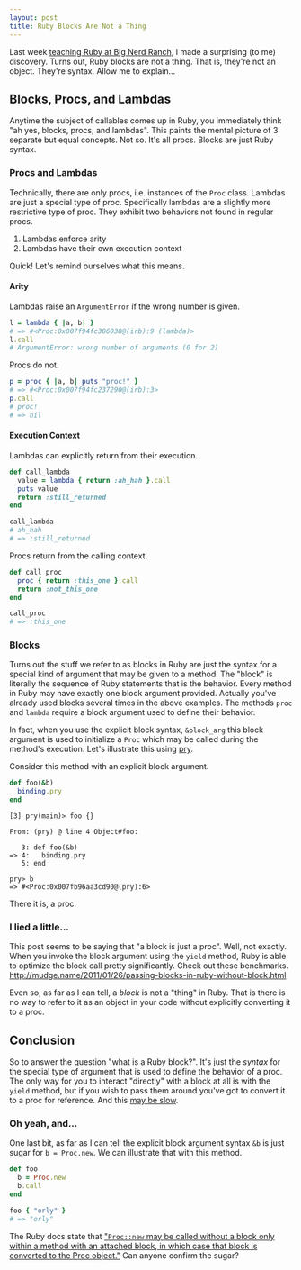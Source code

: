 ```yaml
---
layout: post
title: Ruby Blocks Are Not a Thing
---
```


Last week [teaching Ruby at Big Nerd Ranch][bnr], I made a surprising (to me) discovery.
Turns out, Ruby blocks are not a thing.
That is, they're not an object.
They're syntax.
Allow me to explain...

## Blocks, Procs, and Lambdas

Anytime the subject of callables comes up in Ruby, you immediately think "ah yes, blocks, procs, and lambdas".
This paints the mental picture of 3 separate but equal concepts.
Not so.
It's all procs.
Blocks are just Ruby syntax.

### Procs and Lambdas

Technically, there are only procs, i.e. instances of the `Proc` class.
Lambdas are just a special type of proc.
Specifically lambdas are a slightly more restrictive type of proc.
They exhibit two behaviors not found in regular procs.

1. Lambdas enforce arity
1. Lambdas have their own execution context

Quick! Let's remind ourselves what this means.

#### Arity

Lambdas raise an `ArgumentError` if the wrong number is given.
```ruby
l = lambda { |a, b| }
# => #<Proc:0x007f94fc386038@(irb):9 (lambda)>
l.call
# ArgumentError: wrong number of arguments (0 for 2)
```

Procs do not.
```ruby
p = proc { |a, b| puts "proc!" }
# => #<Proc:0x007f94fc237290@(irb):3>
p.call
# proc!
# => nil
```

#### Execution Context

Lambdas can explicitly return from their execution.
```ruby
def call_lambda
  value = lambda { return :ah_hah }.call
  puts value
  return :still_returned
end

call_lambda
# ah_hah
# => :still_returned
```

Procs return from the calling context.
```ruby
def call_proc
  proc { return :this_one }.call
  return :not_this_one
end

call_proc
# => :this_one
```

### Blocks

Turns out the stuff we refer to as blocks in Ruby are just the syntax for a special kind of argument that may be given to a method.
The "block" is literally the sequence of Ruby statements that is the behavior.
Every method in Ruby may have exactly one block argument provided.
Actually you've already used blocks several times in the above examples.
The methods `proc` and `lambda` require a block argument used to define their behavior.

In fact, when you use the explicit block syntax, `&block_arg` this block argument is used to initialize a `Proc` which may be called during the method's execution.
Let's illustrate this using [pry].

Consider this method with an explicit block argument.
```ruby
def foo(&b)
  binding.pry
end
```

```
[3] pry(main)> foo {}

From: (pry) @ line 4 Object#foo:

   3: def foo(&b)
=> 4:   binding.pry
   5: end

pry> b
=> #<Proc:0x007fb96aa3cd90@(pry):6>
```

There it is, a proc.

### I lied a little...

This post seems to be saying that "a block is just a proc".
Well, not exactly.
When you invoke the block argument using the `yield` method, Ruby is able to optimize the block call pretty significantly.
Check out these benchmarks. http://mudge.name/2011/01/26/passing-blocks-in-ruby-without-block.html

Even so, as far as I can tell, a _block_ is not a "thing" in Ruby.
That is there is no way to refer to it as an object in your code without explicitly converting it to a proc.

## Conclusion

So to answer the question "what is a Ruby block?".
It's just the _syntax_ for the special type of argument that is used to define the behavior of a proc.
The only way for you to interact "directly" with a block at all is with the `yield` method, but if you wish to pass them around you've got to convert it to a proc for reference.
And this [may be slow][slow-proc].

### Oh yeah, and...

One last bit, as far as I can tell the explicit block argument syntax `&b` is just sugar for `b = Proc.new`.
We can illustrate that with this method.

```ruby
def foo
  b = Proc.new
  b.call
end

foo { "orly" }
# => "orly"
```

The Ruby docs state that ["`Proc::new` may be called without a block only within a method with an attached block, in which case that block is converted to the Proc object."][docs]
Can anyone confirm the sugar?


[bnr]: https://training.bignerdranch.com/classes/ruby-on-the-server
[pry]: https://github.com/pry/pry
[docs]: http://ruby-doc.org/core-2.3.0/Proc.html#method-c-new
[slow-proc]: http://mudge.name/2011/01/26/passing-blocks-in-ruby-without-block.html
